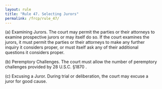 ```yaml
---
layout: rule
title: "Rule 47. Selecting Jurors"
permalink: /frcp/rule_47/
---
```


(a) Examining Jurors. The court may permit the parties or their attorneys to examine prospective jurors or may itself do so. If the court examines the jurors, it must permit the parties or their attorneys to make any further inquiry it considers proper, or must itself ask any of their additional questions it considers proper.


(b) Peremptory Challenges. The court must allow the number of peremptory challenges provided by 28 U.S.C. §1870 .


(c) Excusing a Juror. During trial or deliberation, the court may excuse a juror for good cause.

